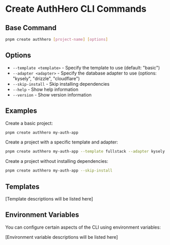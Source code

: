 # Create AuthHero CLI Commands

## Base Command

```bash
pnpm create authhero [project-name] [options]
```

## Options

- `--template <template>` - Specify the template to use (default: "basic")
- `--adapter <adapter>` - Specify the database adapter to use (options: "kysely", "drizzle", "cloudflare")
- `--skip-install` - Skip installing dependencies
- `--help` - Show help information
- `--version` - Show version information

## Examples

Create a basic project:

```bash
pnpm create authhero my-auth-app
```

Create a project with a specific template and adapter:

```bash
pnpm create authhero my-auth-app --template fullstack --adapter kysely
```

Create a project without installing dependencies:

```bash
pnpm create authhero my-auth-app --skip-install
```

## Templates

[Template descriptions will be listed here]

## Environment Variables

You can configure certain aspects of the CLI using environment variables:

[Environment variable descriptions will be listed here]